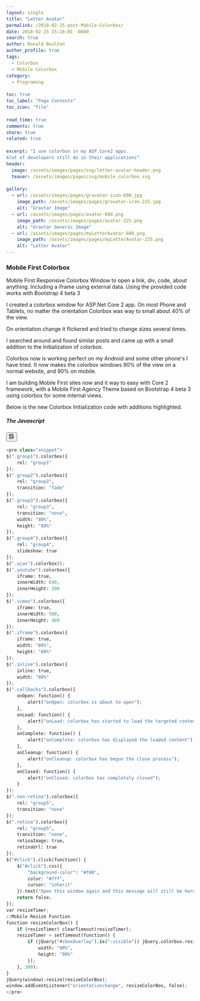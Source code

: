 ```yaml
---
layout: single
title: "Letter Avatar"
permalink: /2018-02-25-post-Mobile-Colorbox/
date: 2018-02-25 15:16:01 -0600
search: true
author: Donald Boulton
author_profile: true
tags:
  - Colorbox
  - Mobile Colorbox
category:
  - Programing

toc: true
toc_label: "Page Contents"
toc_icon: "file"

read_time: true
comments: true
share: true
related: true

excerpt: "I use colorbox in my ASP.Core2 apps. 
Alot of developers still do in their applications"
header:
  image: /assets/images/pages/svg/letter-avatar-header.png
  teaser: /assets/images/pages/svg/mobile_colorbox.svg

gallery:
  - url: /assets/images/pages/gravatar-icon-600.jpg
    image_path: /assets/images/pages/gravatar-icon-225.jpg
    alt: "Gravtar Image"
  - url: /assets/images/pages/avatar-600.png
    image_path: /assets/images/pages/avatar-225.png
    alt: "Gravtar Generic Image"
  - url: /assets/images/pages/myLetterAvatar-600.png
    image_path: /assets/images/pages/myLetterAvatar-225.png
    alt: "Letter Avatar"
---
```


### Mobile First Colorbox

Mobile First Responsive Colorbox Window to open a link, div, code, about anything. Including a iframe using external data. Using the provided code works with Bootstrap 4 beta 3

I created a colorbox window for ASP.Net Core 2 app. On most Phone and Tablets, no matter the orientation Colorbox was way to small about 40% of the view.

On orientation change it flickered and tried to change sizes several times.

I searched around and found similar posts and came up with a small addition to the Initialization of colorbox.

Colorbox now is working perfect on my Android and some other phone's I have tried. It now makes the colorbox windows 90% of the view on a normal website, and 90% on mobile.

I am building Mobile First sites now and it way to easy with Core 2 framework, with a Mobile First Agency Theme based on Bootstrap 4 beta 3 using colorbox for some internal views.

Below is the new Colorbox Initialization code with additions highlighted.

##### The Javascript
<div>
<button class="btn btn-light btn-sm text-right" data-clipboard-action="copy" data-clipboard-target="#color">
                        <img class="clippy" width="13" src="/assets/images/pages/svg/clippy.svg" alt="clippy">
                    </button>

```python
<pre class="snippet">     
$(".group1").colorbox({
    rel: "group1"
});
$(".group2").colorbox({
    rel: "group2",
    transition: "fade"
});
$(".group3").colorbox({
    rel: "group3",
    transition: "none",
    width: "80%",
    height: "80%"
});
$(".group4").colorbox({
    rel: "group4",
    slideshow: true
});
$(".ajax").colorbox();
$(".youtube").colorbox({
    iframe: true,
    innerWidth: 640,
    innerHeight: 390
});
$(".vimeo").colorbox({
    iframe: true,
    innerWidth: 500,
    innerHeight: 409
});
$(".iframe").colorbox({
    iframe: true,
    width: "80%",
    height: "80%"
});
$(".inline").colorbox({
    inline: true,
    width: "80%"
});
$(".callbacks").colorbox({
    onOpen: function() {
        alert("onOpen: colorbox is about to open");
    },
    onLoad: function() {
        alert("onLoad: colorbox has started to load the targeted content");
    },
    onComplete: function() {
        alert("onComplete: colorbox has displayed the loaded content");
    },
    onCleanup: function() {
        alert("onCleanup: colorbox has begun the close process");
    },
    onClosed: function() {
        alert("onClosed: colorbox has completely closed");
    }
});
$(".non-retina").colorbox({
    rel: "group5",
    transition: "none"
});
$(".retina").colorbox({
    rel: "group5",
    transition: "none",
    retinaImage: true,
    retinaUrl: true
});
$("#click").click(function() {
    $("#click").css({
        "background-color": "#f00",
        color: "#fff",
        cursor: "inherit"
    }).text("Open this window again and this message will still be here.");
    return false;
});
var resizeTimer;
//Mobile Resize Function
function resizeColorBox() {
    if (resizeTimer) clearTimeout(resizeTimer);
    resizeTimer = setTimeout(function() {
        if (jQuery("#cboxOverlay").is(":visible")) jQuery.colorbox.resize({
            width: "90%",
            height: "90%"
        });
    }, 300);
}
jQuery(window).resize(resizeColorBox);
window.addEventListener("orientationchange", resizeColorBox, false);
</pre>
```
</div>


